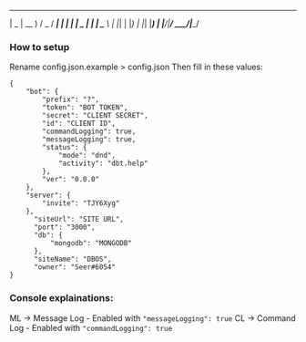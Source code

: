   ____  ____   ___  ____  
 |  _ \| __ ) / _ \/ ___| 
 | | | |  _ \| | | \___ \ 
 | |_| | |_) | |_| |___) |
 |____/|____/ \___/|____/ 
                          
### How to setup
Rename config.json.example > config.json
Then fill in these values:
```
{
	"bot": {
		"prefix": "?",
		"token": "BOT TOKEN",
		"secret": "CLIENT SECRET",
		"id": "CLIENT ID",
		"commandLogging": true,
		"messageLogging": true,
		"status": {
			"mode": "dnd",
            "activity": "dbt.help"
		},
		"ver": "0.0.0"
	},
	"server": {
		"invite": "TJY6Xyg"
	},
	  "siteUrl": "SITE URL",
	  "port": "3000",
	  "db": {
		  "mongodb": "MONGODB"
	  },
	  "siteName": "DBOS",
      "owner": "Seer#6054"
}
```
### Console explainations:
ML -> Message Log - Enabled with `"messageLogging": true`
CL -> Command Log - Enabled with `"commandLogging": true`
